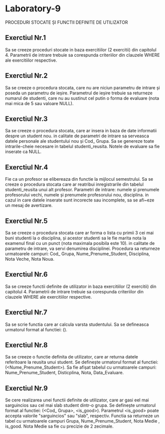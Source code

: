 # Laboratory-9
PROCEDURI STOCATE ȘI FUNCTII DEFINITE DE UTILIZATOR
## Exerctiul Nr.1
Sa se creeze proceduri stocate in baza exercitiilor (2 exercitii) din capitolul 4. Parametrii de
intrare trebuie sa corespunda criteriilor din clauzele WHERE ale exercitiilor respective.

## Exerctiul Nr.2
Sa se creeze o procedura stocata, care nu are niciun parametru de intrare și poseda un
parametru de ieșire. Parametrul de ieșire trebuie sa returneze numarul de studenti, care nu au
sustinut cel putin o forma de evaluare (nota mai mica de 5 sau valoare NULL).

## Exerctiul Nr.3
Sa se creeze o procedura stocata, care ar insera in baza de date informatii despre un student
nou. in calitate de parametri de intrare sa serveasca datele personale ale studentului nou și
Cod_ Grupa. Sa se genereze toate intrarile-cheie necesare in tabelul studenti_reusita. Notele
de evaluare sa fie inserate ca NULL.

## Exerctiul Nr.4
Fie ca un profesor se elibereaza din functie la mijlocul semestrului. Sa se creeze o procedura
stocata care ar reatribui inregistrarile din tabelul studenti_reusita unui alt profesor. Parametri
de intrare: numele și prenumele profesorului vechi, numele și prenumele profesorului nou,
disciplina. in cazul in care datele inserate sunt incorecte sau incomplete, sa se afi~eze un
mesaj de avertizare.

## Exerctiul Nr.5
Sa se creeze o procedura stocata care ar forma o lista cu primii 3 cei mai buni studenti la o
disciplina, și acestor studenti sa le fie marita nota la examenul final cu un punct (nota
maximala posibila este 10). in calitate de parametru de intrare, va servi denumirea disciplinei.
Procedura sa returneze urmatoarele campuri: Cod_ Grupa, Nume_Prenume_Student,
Disciplina, Nota Veche, Nota Noua.

## Exerctiul Nr.6
Sa se creeze functii definite de utilizator in baza exercitiilor (2 exercitii) din capitolul 4.
Parametrii de intrare trebuie sa corespunda criteriilor din clauzele WHERE ale exercitiilor
respective.

## Exerctiul Nr.7
Sa se scrie functia care ar calcula varsta studentului. Sa se defineasca urmatorul format al
functiei: <nume Juncfie>(<Data _ Nastere _Student>).

## Exerctiul Nr.8
Sa se creeze o functie definita de utilizator, care ar returna datele referitoare la reusita unui
student. Se definește urmatorul format al functiei: <nume Juncfie>
(<Nume_Prenume_Student>). Sa fie afișat tabelul cu urmatoarele campuri:
Nume_Prenume_Student, Disticplina, Nota, Data_Evaluare.

## Exerctiul Nr.9
Se cere realizarea unei functii definite de utilizator, care ar gasi eel mai sarguincios sau cel
mai slab student dintr-o grupa. Se definește urmatorul format al functiei: <numeJuncfie>
(<Cod_ Grupa>, <is_good>). Parametrul <is_good> poate accepta valorile "sarguincios" sau
"slab", respectiv. Functia sa returneze un tabel cu urmatoarele campuri Grupa,
Nume_Prenume_Student, Nota Medie , is_good. Nota Medie sa fie cu precizie de 2
zecimale.


